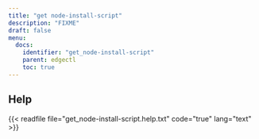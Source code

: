```yaml
---
title: "get node-install-script"
description: "FIXME"
draft: false
menu:
  docs:
    identifier: "get_node-install-script"
    parent: edgectl
    toc: true
---
```


## Help

{{< readfile file="get_node-install-script.help.txt" code="true" lang="text" >}}

